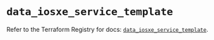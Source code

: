 # `data_iosxe_service_template`

Refer to the Terraform Registry for docs: [`data_iosxe_service_template`](https://registry.terraform.io/providers/ciscodevnet/iosxe/0.9.3/docs/data-sources/service_template).
